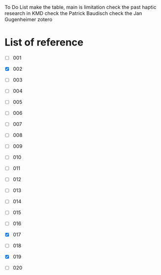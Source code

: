 <font size= "3">

To Do List
make the table, main is limitation
check the past haptic research in KMD
check the Patrick Baudisch
check the Jan Gugenheimer
zotero

# List of reference

  - [ ] 001

  - [x] 002

  - [ ] 003

  - [ ] 004

  - [ ] 005

  - [ ] 006

  - [ ] 007

  - [ ] 008

  - [ ] 009

  - [ ] 010

  - [ ] 011

  - [ ] 012

  - [ ] 013

  - [ ] 014

  - [ ] 015

  - [ ] 016

  - [x] 017

  - [ ] 018

  - [x] 019

  - [ ] 020
